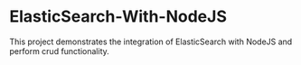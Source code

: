 # ElasticSearch-With-NodeJS

This project demonstrates the integration of ElasticSearch with NodeJS and perform crud functionality.
